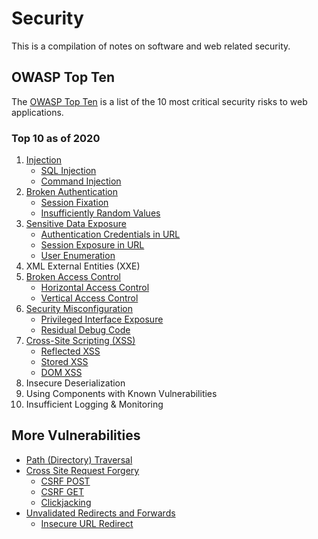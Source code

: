 # Security

This is a compilation of notes on software and web related security.

## OWASP Top Ten

The [OWASP Top Ten](https://owasp.org/www-project-top-ten/) is a list of the 10 most critical security risks to web applications.

### Top 10 as of 2020

1. [Injection](./injection)
    * [SQL Injection](./injection/sql_injection.md)
    * [Command Injection](./injection/command_injection)
2. [Broken Authentication](./broken_authentication)
    * [Session Fixation](./broken_authentication/session_fixation.md)
    * [Insufficiently Random Values](./broken_authentication/insufficiently_random_values.md)
3. [Sensitive Data Exposure](./sensitive_data_exposure)
    * [Authentication Credentials in URL](./sensitive_data_exposure/authentication_credentials_in_url.md)
    * [Session Exposure in URL](./sensitive_data_exposure/session_exposure_in_url.md)
    * [User Enumeration](./sensitive_data_exposure/user_enumeration.md)
4. XML External Entities (XXE)
5. [Broken Access Control](./broken_access_control)
    * [Horizontal Access Control](./broken_access_control/horizontal_access_control.md)
    * [Vertical Access Control](./broken_access_control/vertical_access_control.md)
6. [Security Misconfiguration](./security_misconfiguration)
    * [Privileged Interface Exposure](./security_misconfiguration/privileged_interface_exposure.md)
    * [Residual Debug Code](./security_misconfiguration/residual_debug_code.md)
7. [Cross-Site Scripting (XSS)](./cross_site_scripting)
    * [Reflected XSS](./cross_site_scripting/reflected_xss.md)
    * [Stored XSS](./cross_site_scripting/stored_xss.md)
    * [DOM XSS](./cross_site_scripting/dom_xss.md)
8. Insecure Deserialization
9. Using Components with Known Vulnerabilities
10. Insufficient Logging & Monitoring

## More Vulnerabilities

* [Path (Directory) Traversal](./path_traversal)
* [Cross Site Request Forgery](./cross_site_request_forgery)
  * [CSRF POST](./cross_site_request_forgery/csrf_post.md)
  * [CSRF GET](./cross_site_request_forgery/csrf_get.md)
  * [Clickjacking](./cross_site_request_forgery/clickjacking.md)
* [Unvalidated Redirects and Forwards](./unvalidated_redirects_and_forwards)
  * [Insecure URL Redirect](./insecure_url_redirect.md)
